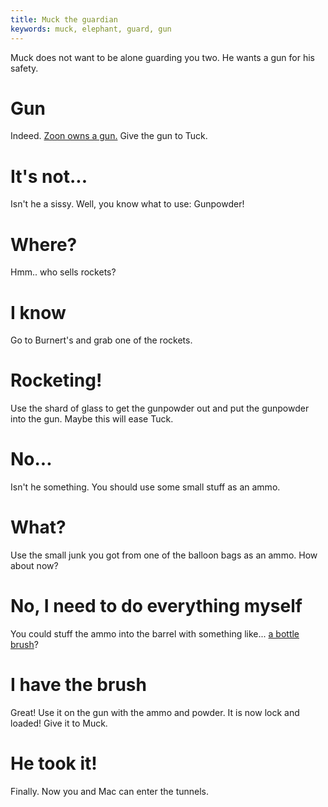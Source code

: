 ```yaml
---
title: Muck the guardian
keywords: muck, elephant, guard, gun
---
```


Muck does not want to be alone guarding you two. He wants a gun for his safety.

# Gun
Indeed. [Zoon owns a gun.](065-weapon.md) Give the gun to Tuck.

# It's not...
Isn't he a sissy. Well, you know what to use: Gunpowder!

# Where?
Hmm.. who sells rockets?

# I know
Go to Burnert's and grab one of the rockets.

# Rocketing!
Use the shard of glass to get the gunpowder out and put the gunpowder into the gun.
Maybe this will ease Tuck.

# No...
Isn't he something. You should use some small stuff as an ammo.

# What?
Use the small junk you got from one of the balloon bags as an ammo.
How about now?

# No, I need to do everything myself
You could stuff the ammo into the barrel with something like... [a bottle brush](067-bottle-brush.md)?

# I have the brush
Great! Use it on the gun with the ammo and powder. It is now lock and loaded! Give it to Muck.

# He took it!
Finally. Now you and Mac can enter the tunnels.
